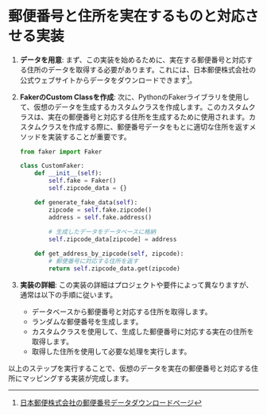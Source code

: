 # 郵便番号と住所を実在するものと対応させる実装

1. **データを用意**: まず、この実装を始めるために、実在する郵便番号と対応する住所のデータを取得する必要があります。これには、日本郵便株式会社の公式ウェブサイトからデータをダウンロードできます[^1]。

1. **FakerのCustom Classを作成**: 次に、PythonのFakerライブラリを使用して、仮想のデータを生成するカスタムクラスを作成します。このカスタムクラスは、実在の郵便番号と対応する住所を生成するために使用されます。カスタムクラスを作成する際に、郵便番号データをもとに適切な住所を返すメソッドを実装することが重要です。

   ```python
   from faker import Faker
   
   class CustomFaker:
       def __init__(self):
           self.fake = Faker()
           self.zipcode_data = {}

       def generate_fake_data(self):
           zipcode = self.fake.zipcode()
           address = self.fake.address()
           
           # 生成したデータをデータベースに格納
           self.zipcode_data[zipcode] = address

       def get_address_by_zipcode(self, zipcode):
           # 郵便番号に対応する住所を返す
           return self.zipcode_data.get(zipcode)
     ```

1. **実装の詳細**: この実装の詳細はプロジェクトや要件によって異なりますが、通常は以下の手順に従います。
   - データベースから郵便番号と対応する住所を取得します。
   - ランダムな郵便番号を生成します。
   - カスタムクラスを使用して、生成した郵便番号に対応する実在の住所を取得します。
   - 取得した住所を使用して必要な処理を実行します。

以上のステップを実行することで、仮想のデータを実在の郵便番号と対応する住所にマッピングする実装が完成します。

[^1]: [日本郵便株式会社の郵便番号データダウンロードページ](https://www.post.japanpost.jp/zipcode/download.html)
